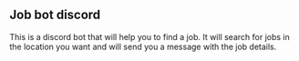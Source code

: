 ## Job bot discord

This is a discord bot that will help you to find a job. It will search for jobs in the location you want and will send you a message with the job details.
